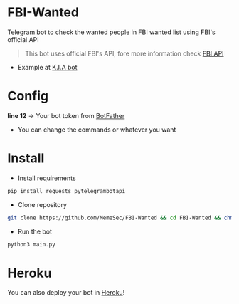 # FBI-Wanted
Telegram bot to check the wanted people in FBI wanted list using FBI's official API
> This bot uses official FBI's API, fore more information check [FBI API](https://api.fbi.gov/docs)

+ Example at [K.I.A bot](https://t.me/KIA_Cyber_Bot)

# Config
**line 12** -> Your bot token from [BotFather](https://t.me/botfather)
+ You can change the commands or whatever you want

# Install
+ Install requirements
```bash
pip install requests pytelegrambotapi
```
+ Clone repository
```bash
git clone https://github.com/MemeSec/FBI-Wanted && cd FBI-Wanted && chmod +x main.py
```
+ Run the bot
```bash
python3 main.py
```

# Heroku
You can also deploy your bot in [Heroku](https://www.heroku.com)!
